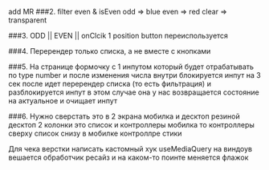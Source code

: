 add MR
###2.
filter even & isEven
odd => blue
even => red
clear => transparent

###3. ODD || EVEN || onClcik 1 position
button переиспользуется

###4. Перерендер только списка, а не вместе с кнопками

###5. На странице формочку с 1 инпутом который будет отрабатывать по type number и после изменения числа внутри
блокируется инпут на 3 сек после идет перерендер списка (то есть фильтрация) и разблокируется инпут
в этом случае она у нас возвращается состояние на актуальное и очищает инпут

###6. Нужно сверстать это в 2 экрана мобилка и десктоп резиной
десктоп 2 колонки это список и контроллеры
мобилка то контроллеры сверху список снизу
в мобилке контроллре стики

Для чека верстки написать кастомный хук useMediaQuery
на виндоув вешается обработчик ресайз и на каком-то поинте меняется флажок
